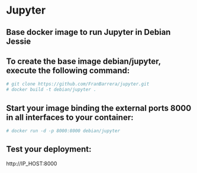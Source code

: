 # Jupyter

## Base docker image to run Jupyter in Debian Jessie

## To create the base image debian/jupyter, execute the following command:

```bash
# git clone https://github.com/FranBarrera/jupyter.git
# docker build -t debian/jupyter .
```

## Start your image binding the external ports 8000 in all interfaces to your container:

```bash
# docker run -d -p 8000:8000 debian/jupyter
```

## Test your deployment:

http://IP_HOST:8000
